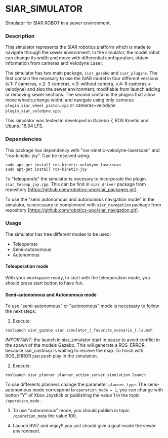 # SIAR_SIMULATOR

Simulator for SIAR ROBOT in a sewer environment.

### Description

This simulator represents the SIAR robotics platform which is made to navigate through the sewer environment. In the simulator, the model robot can change its width and move with differential configuration, obtain information from cameras and Velodyne Laser.    

The simulator has two main package, `siar_gazebo` and `siar_plugins`. The first contain the necesary to use the SIAR model in four different versions (v.1: 7 cameras, v.2: 3 cameras, v.3: without camera, v.4: 6 cameras + velodyne) and also the sewer environment, modifiable from launch adding or removing sewer sections. The second contains the plugins that allow  move wheels,change widht, and navigate using only cameras `plugin_siar_wheel_piston.cpp` or cameras+velodyne `plugin_siar_velodyne.cpp`.

This simulator was tested in developed in Gazebo 7, ROS Kinetic and Ubuntu 16.04 LTS.


### Dependencies 

This package has dependency with "ros-kinetic-velodyne-laserscan" and "ros-kinetic-joy". Can be resolved using:

```
sudo apt-get install ros-kinetic-velodyne-laserscan
sudo apt-get install ros-kinetic-joy
```

To "teleoperate" the simulator is necesary to incorporate the plugin `siar_teleop_joy.cpp`. This can be find in `siar_driver` package from repository [https://github.com/robotics-upo/siar_packages.git].

To use the "semi autonomous and autonomous navigation mode" in the simulator, is necessary to complement with `siar_navegation` package from repository [https://github.com/robotics-upo/siar_navigation.git].

### Usage

The simulator has tree different modes to be used: 
* Teleoperate
* Semi-autonomous
* Autonomous

#### Teleoperation mode

With your workspace ready, to start with the teleoperation mode, you should press start button to have fun. 

#### Semi-autonomous and Autonomous mode

To use "semi-autonomous" or "autonomous" mode is necessary to follow the next steps:

1. Execute: 
```
roslaunch siar_gazebo siar simulator_(_favorite_scenario_).launch
``` 
*IMPORTANT*: the launch in siar_simulator start in pause to avoid conflict in the spawn of the models Gazebo. This will generate a ROS_ERROR, because siar_costmap is waiting to recieve the map. To finish with ROS_ERROR just push play in the simulation.
    
2. Execute: 
```
roslaunch siar_planner planner_action_server_simulation.launch
``` 
To use differents planners change the parameter `planner_type`. The semi-autonomous mode correspond to `operation_mode = 1`, you can change with botton "Y" of Xbox Joystick or publishing the value 1 in the topic `/operation_mode` .

3. To use "autonomous" mode, you should publish  in topic `/operation_mode` the value 100.

4. Launch RVIZ and enjoy!! you just should give a goal inside the sewer environment.


